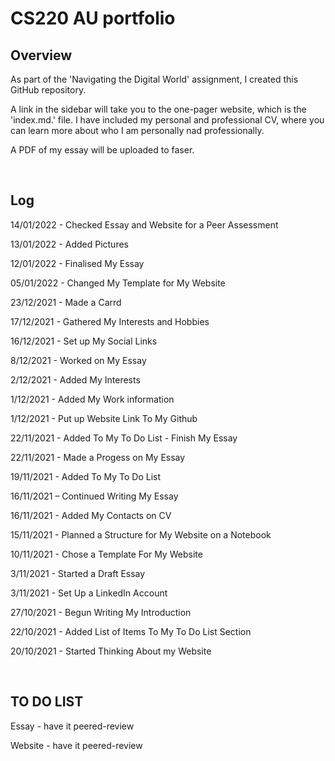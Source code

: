 # CS220 AU portfolio
## Overview

As part of the 'Navigating the Digital World' assignment, I created this GitHub repository.

A link in the sidebar will take you to the one-pager website, which is the 'index.md.' file. I have included my personal and professional CV, where you can learn more about who I am personally nad professionally. 

A PDF of my essay will be uploaded to faser. 

<br>

## Log

14/01/2022 - Checked Essay and Website for a Peer Assessment 

13/01/2022 - Added Pictures

12/01/2022 - Finalised My Essay

05/01/2022 - Changed My Template for My Website

23/12/2021 - Made a Carrd

17/12/2021 - Gathered My Interests and Hobbies

16/12/2021 - Set up My Social Links

8/12/2021 - Worked on My Essay

2/12/2021 - Added My Interests

1/12/2021 - Added My Work information

1/12/2021 - Put up Website Link To My Github

22/11/2021 - Added To My To Do List - Finish My Essay

22/11/2021 - Made a Progess on My Essay

19/11/2021 - Added To My To Do List

16/11/2021 – Continued Writing My Essay

16/11/2021 - Added My Contacts on CV

15/11/2021 - Planned a Structure for My Website on a Notebook

10/11/2021 - Chose a Template For My Website

3/11/2021 - Started a Draft Essay

3/11/2021 - Set Up a LinkedIn Account

27/10/2021 - Begun Writing My Introduction

22/10/2021 - Added List of Items To My To Do List Section

20/10/2021 - Started Thinking About my Website


<br>

## TO DO LIST
Essay - have it peered-review

Website - have it peered-review
